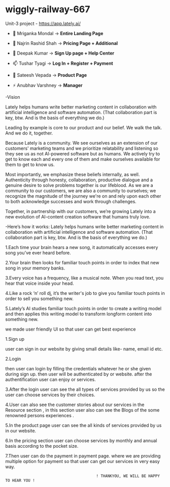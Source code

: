 # wiggly-railway-667
Unit-3 project - https://app.lately.ai/


- 🔭 Mriganka Mondal -> **Entire Landing Page**

- 🌱 Najrin Rashid Shah -> **Pricing Page + Additional**

- 💬 Deepak Kumar -> **Sign Up page + Help Center**

- 📫 Tushar Tyagi -> **Log In + Register + Payment**

- 👑 Sateesh Vepada -> **Product Page**

- ⚡ Anubhav Varshney -> **Manager**

-Vision

Lately helps humans write better marketing content in collaboration with artificial intelligence and software automation. (That collaboration part is key, btw. And is the basis of everything we do.)

Leading by example is core to our product and our belief. We walk the talk. And we do it, together.

Because Lately is a community. We see ourselves as an extension of our customers' marketing teams and we prioritize relatability and listening so they see us as not AI-powered software but as humans. We actively try to get to know each and every one of them and make ourselves available for them to get to know us.

Most importantly, we emphasize these beliefs internally, as well. Authenticity through honesty, collaboration, productive dialogue and a genuine desire to solve problems together is our lifeblood. As we are a community to our customers, we are also a community to ourselves; we recognize the magnitude of the journey we're on and rely upon each other to both acknowledge successes and work through challenges.

Together, in partnership with our customers, we’re growing Lately into a new evolution of AI-content creation software that humans truly love. 

-Here’s how it works:
Lately helps humans write better marketing content in collaboration with artificial intelligence and software automation. (That collaboration part is key, btw. And is the basis of everything we do.)

1.Each time your brain hears a new song, it automatically accesses every song you’ve ever heard before.


2.Your brain then looks for familiar touch points in order to index that new song in your memory banks.


3.Every voice has a frequency, like a musical note. When you read text, you hear that voice inside your head.


4.Like a rock ‘n’ roll dj, it’s the writer's job to give you familiar touch points in order to sell you something new.


5.Lately’s AI studies familiar touch points in order to create a writing model and then applies this writing model to transform longform content into something new.

we made user friendly UI so that user can get best experience 


1.Sign up

  user can sign in our website by giving small details like- name, email id etc.
  
  
2.Login


  then user can login by filling the credentials whatever he or she given during sign up. then user will be authenticated by or website. after the authentification       user can enjoy or services.
  
  
3.After the login user can see the all types of services provided by us so the user can choose services by their choices.


4.User can also see the customer stories about our services in the Resource section , in this section user also can see the Blogs of the some renowned persons experiences .


5.In the product page user can see the all kinds of services provided by us in our website.


6.In the pricing section user can choose services by monthly and annual basis according to the pocket size.


7.Then user can do the payment in payment page. where we are providing multiple option for payment so that user can get our services in very easy way.


                                            ! THANKYOU, WE WILL BE HAPPY TO HEAR YOU !
